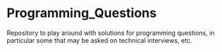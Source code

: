 # Programming_Questions
Repository to play around with solutions for programming questions, in particular some that may be asked on technical interviews, etc.
